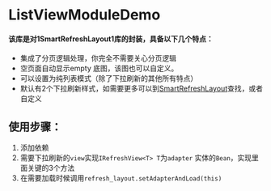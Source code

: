 # ListViewModuleDemo
#### 该库是对1SmartRefreshLayout1库的封装，具备以下几个特点：
* 集成了分页逻辑处理，你完全不需要关心分页逻辑
* 空页面自动显示empty 底图，该图也可以自定义。
* 可以设置为纯列表模式（除了下拉刷新的其他所有特点）
* 默认有2个下拉刷新样式，如需要更多可以到[SmartRefreshLayout](https://github.com/scwang90/SmartRefreshLayout)查找，或者自定义

## 使用步骤：
1. 添加依赖
2. 需要下拉刷新的`view`实现`IRefreshView<T> T`为`adapter` 实体的`Bean`，实现里面关键的3个方法
3. 在需要加载时候调用`refresh_layout.setAdapterAndLoad(this)`
